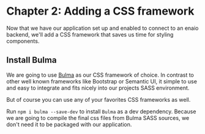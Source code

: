 # Chapter 2: Adding a CSS framework
Now that we have our application set up and enabled to connect to an enaio backend, we'll add a CSS framework
that saves us time for styling components.

## Install Bulma
We are going to use [Bulma](https://bulma.io/) as our CSS framework of choice. In contrast to other well known frameworks like Bootstrap 
or Semantic UI, it simple to use and easy to integrate and fits nicely into our projects SASS environment.

But of course you can use any of your favorites CSS frameworks as well.

Run `npm i bulma --save-dev` to install `Bulma` as a dev dependency. Because we are going to compile the final css 
files from Bulma SASS sources, we don't need it to be packaged with our application.
